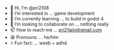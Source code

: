 - 👋 Hi, I’m @pri2108
- 👀 I’m interested in ... game development
- 🌱 I’m currently learning ... to build in godot 4
- 💞️ I’m looking to collaborate on ... nothing really
- 📫 How to reach me ... pri21jain@gmail.com
- 😄 Pronouns: ... he/him
- ⚡ Fun fact: ... weeb + adhd

<!---
pri2108/pri2108 is a ✨ special ✨ repository because its `README.md` (this file) appears on your GitHub profile.
You can click the Preview link to take a look at your changes.
--->
